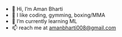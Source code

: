 - 👋 Hi, I’m Aman Bharti
- 👀 I like coding, gymming, boxing/MMA
- 🌱 I’m currently learning ML
- 📫 reach me at amanbharti008@gmail.com

<!---
amanbharti008/amanbharti008 is a ✨ special ✨ repository because its `README.md` (this file) appears on your GitHub profile.
You can click the Preview link to take a look at your changes.
--->
